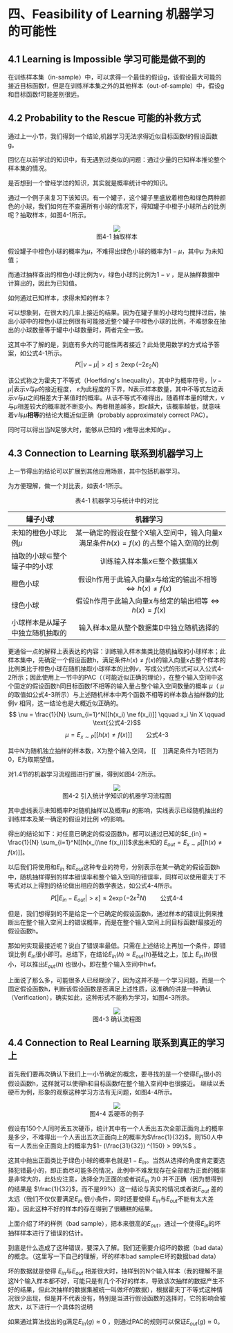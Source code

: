 # 四、Feasibility of Learning 机器学习的可能性
## 4.1 Learning is Impossible    学习可能是做不到的
在训练样本集（in-sample）中，可以求得一个最佳的假设g，该假设最大可能的接近目标函数f，但是在训练样本集之外的其他样本（out-of-sample）中，假设g和目标函数f可能差别很远。
## 4.2 Probability to the Rescue 可能的补救方式
通过上一小节，我们得到一个结论,机器学习无法求得近似目标函数f的假设函数g。

回忆在以前学过的知识中，有无遇到过类似的问题：通过少量的已知样本推论整个样本集的情况。

是否想到一个曾经学过的知识，其实就是概率统计中的知识。

通过一个例子来复习下该知识。有一个罐子，这个罐子里盛放着橙色和绿色两种颜色的小球，我们如何在不查遍所有小球的情况下，得知罐子中橙子小球所占的比例呢？抽取样本，如图4-1所示。
<div align='center'><img src='http://i2.fuimg.com/602813/42da4b8010ed08b2.png'></div>
<center>图4-1 抽取样本</center>

假设罐子中橙色小球的概率为$\mu$，不难得出绿色小球的概率为$1- \mu$，其中$\mu$ 为未知值；

而通过抽样查出的橙色小球比例为$\nu$，绿色小球的比例为$1-\nu$ ，是从抽样数据中计算出的，因此为已知值。

如何通过已知样本，求得未知的样本？

可以想象到，在很大的几率上接近的结果。因为在罐子里的小球均匀搅拌过后，抽出小球中的橙色小球比例很有可能接近整个罐子中橙色小球的比例，不难想象在抽出的小球数量等于罐中小球数量时，两者完全一致。

这其中不了解的是，到底有多大的可能性两者接近？此处使用数学的方式给予答案，如公式4-1所示。
$$
P[|\nu-\mu| > \varepsilon] \le 2 \exp(-2 \varepsilon_2 N)
$$

该公式称之为霍夫丁不等式（Hoeffding's Inequality），其中P为概率符号，$|\nu - \mu|$表示$\nu$与$\mu$的接近程度， $\varepsilon$为此程度的下界，N表示样本数量，其中不等式左边表示$\nu$与$\mu$之间相差大于某值时的概率。从该不等式不难得出，随着样本量的增大，$\nu$与$\mu$相差较大的概率就不断变小。两者相差越多，即$\varepsilon$越大，该概率越低，就意味着$\nu$与$\mu$**相等**的结论大概近似正确（probably approximately correct PAC）。

同时可以得出当N足够大时，能够从已知的 $\nu$推导出未知的$\mu$ 。


## 4.3 Connection to Learning 联系到机器学习上
上一节得出的结论可以扩展到其他应用场景，其中包括机器学习。

为方便理解，做一个对比表，如表4-1所示。

<center>表4-1 机器学习与统计中的对比</center>

| 罐子小球                        | 机器学习       |
| ----------------------------    |:-------------:|
| 未知的橙色小球比例$\mu$          | 某一确定的假设在整个X输入空间中，输入向量x满足条件$h(x) = f(x)$ 的占整个输入空间的比例|
| 抽取的小球∈整个罐子中的小球       | 训练输入样本集$x\in$整个数据集X|
| 橙色小球                        | 假设h作用于此输入向量x与给定的输出不相等$\Leftrightarrow h(x) \ne f(x)$      |
| 绿色小球                        | 假设h作用于此输入向量x与给定的输出相等$\Leftrightarrow h(x) = f(x)$|
|小球样本是从罐子中独立随机抽取的   |输入样本x是从整个数据集D中独立随机选择的|

更通俗一点的解释上表表达的内容：训练输入样本集类比随机抽取的小球样本；此样本集中，先确定一个假设函数h，满足条件$h(x) \ne f(x)$的输入向量x占整个样本的比例类比于橙色小球在随机抽取小球样本的比例$\nu$，写成公式的形式可以入公式4-2所示；因此使用上一节中的PAC（（可能近似正确的理论），在整个输入空间中这个固定的假设函数h同目标函数f不相等的输入量占整个输入空间数量的概率 $\mu$（ $\mu$的取值如公式4-3所示）与上述随机样本中两个函数不相等的样本数占抽样数的比例$\nu$ 相同，这一结论也是大概近似正确的。
$$ \nu = \frac{1}{N} \sum_{i=1}^N[[h(x_i) \ne f(x_i)]] \qquad x_i \in X  \qquad \text{公式4-2}$$
$$ \mu = E_{x \sim P}[[h(x) \ne f(x)]] \qquad \text{公式4-3}$$

其中N为随机独立抽样的样本数，X为整个输入空间， $[[\quad]]$满足条件为1否则为0，E为取期望值。

对1.4节的机器学习流程图进行扩展，得到如图4-2所示。
<div align='center'><img src='http://i1.fuimg.com/602813/70114c0ca38f3c2e.png'></div>
<center>图4-2 引入统计学知识的机器学习流程图</center>

其中虚线表示未知概率P对随机抽样以及概率$\mu$ 的影响，实线表示已经随机抽出的训练样本及某一确定的假设对比例 $\nu$的影响。

得出的结论如下：对任意已确定的假设函数h，都可以通过已知的$E_{in} = \frac{1}{N} \sum_{i=1}^N[[h(x_i)\ne f(x_i)]]$求出未知的 $E_{out} = E_{x \sim P}[[h(x) \ne f(x)]]$。

以后我们将使用和$E_{in}$ 和$E_{out}$这种专业的符号，分别表示在某一确定的假设函数h中，随机抽样得到的样本错误率和整个输入空间的错误率，同样可以使用霍夫丁不等式对以上得到的结论做出相应的数学表达，如公式4-4所示。
$$P[|E_{in} - E_{out}| > \varepsilon] \le 2\exp(-2\varepsilon^2N)   \qquad \text {公式4-4}$$

但是，我们想得到的不是给定一个已确定的假设函数h，通过样本的错误比例来推断出在整个输入空间上的错误概率，而是在整个输入空间上同目标函数f最接近的假设函数h。

那如何实现最接近呢？说白了错误率最低。只需在上述结论上再加一个条件，即错误比例 $E_{in}$很小即可。总结下，在结论$E_{in} (h) \approx E_{out}(h)$基础之上，加上 $E_{in}(h)$很小，可以推出$E_{out}(h)$ 也很小，即在整个输入空间中h≈f。

上面说了那么多，可能很多人已经糊涂了，因为这并不是一个学习问题，而是一个固定假设函数h，判断该假设函数是否满足上述性质，这准确的讲是一种确认（Verification），确实如此，这种形式不能称为学习，如图4-3所示。
<div align='center'><img src='http://i4.fuimg.com/602813/0d889b4c49a581ff.png'></div>
<center>图4-3 确认流程图</center>

## 4.4 Connection to Real Learning 联系到真正的学习上

首先我们要再次确认下我们上一小节确定的概念，要寻找的是一个使得$E_{in}$很小的假设函数h，这样就可以使得h和目标函数f在整个输入空间中也很接近。
继续以丢硬币为例，形象的观察这种学习方法有无问题，如图4-4所示。
<div align='center'><img src='http://i4.fuimg.com/602813/4f835b18592dc4b4.png' /></div>
<center>图4-4 丢硬币的例子</center>

假设有150个人同时丢五次硬币，统计其中有一个人丢出五次全部正面向上的概率是多少，不难得出一个人丢出五次正面向上的概率为$\frac{1}{32}$，则150人中有一人丢出全正面向上的概率为$1- (\frac{31}{32}) ^{150} > 99\%$ 。

这其中抛出正面类比于绿色小球的概率也就是$1- E_{in}$。当然从选择的角度肯定要选择犯错最小的，即正面尽可能多的情况，此例中不难发现存在全部都为正面的概率是非常大的，此处应注意，选择全为正面的或者说$E_{in}$ 为0 并不正确（因为想得到的结果是 $\frac{1}{32}$，而不是99%）这一结论与真实的情况或者说$E_{out}$ 差的太远（我们不仅仅要满足$E_{in}$ 很小条件，同时还要使得 $E_{in}$与$E_{out}$不能有太大差距）。因此这种不好的样本的存在得到了很糟糕的结果。

上面介绍了坏的样例（bad sample），把本来很高的$E_{out}$，通过一个使得$E_{in}$的坏抽样样本进行了错误的估计。

到底是什么造成了这种错误，要深入了解。我们还需要介绍坏的数据（bad data）的概念。（这里写一下自己的理解，坏的样本bad sample∈坏的数据bad data）

坏的数据就是使得 $E_{in}$与$E_{out}$ 相差很大时，抽样到的N个输入样本（我的理解不是这N个输入样本都不好，可能只是有几个不好的样本，导致该次抽样的数据产生不好的结果，但此次抽样的数据集被统一叫做坏的数据），根据霍夫丁不等式这种情况很少出现，但是并不代表没有，特别是当进行假设函数的选择时，它的影响会被放大，以下进行一个具体的说明

如果通过算法找出的g满足$E_{in}(g) \approx 0$ ，则通过PAC的规则可以保证$E_{out}(g) \approx 0$。
 